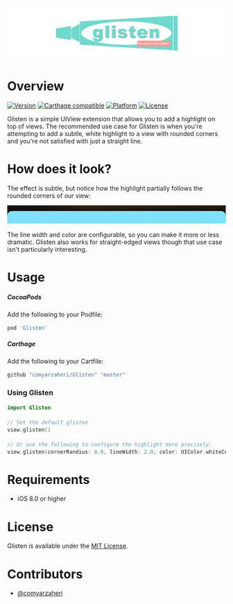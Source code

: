 ![](header.png)

# Overview
[![Version](http://img.shields.io/cocoapods/v/Glisten.svg)](http://cocoapods.org/?q=Glass)
[![Carthage compatible](https://img.shields.io/badge/Carthage-compatible-4BC51D.svg?style=flat)](https://github.com/comyarzaheri/Glisten)
[![Platform](http://img.shields.io/cocoapods/p/Glisten.svg)]()
[![License](http://img.shields.io/cocoapods/l/Glisten.svg)](https://github.com/comyarzaheri/Glisten/blob/master/LICENSE)

Glisten is a simple UIView extension that allows you to add a highlight on top of views. The recommended use case for Glisten is when you're attempting to add a subtle, white highlight to a view with rounded corners and you're not satisfied with just a straight line.

# How does it look?

The effect is subtle, but notice how the highlight partially follows the rounded corners of our view:

![](example.png)

The line width and color are configurable, so you can make it more or less dramatic. Glisten also works for straight-edged views though that use case isn't particularly interesting.

# Usage 

##### CocoaPods

Add the following to your Podfile:

```ruby
pod 'Glisten'
```
##### Carthage 

Add the following to your Cartfile:

```ruby
github "comyarzaheri/Glisten" "master"
```

### Using Glisten

```swift
import Glisten

// Set the default glisten
view.glisten() 

// Or use the following to configure the highlight more precisely:
view.glisten(cornerRandius: 8.0, lineWidth: 2.0, color: UIColor.whiteColor())
```

# Requirements

* iOS 8.0 or higher

# License 

Glisten is available under the [MIT License](LICENSE).

# Contributors

* [@comyarzaheri](https://github.com/comyarzaheri)